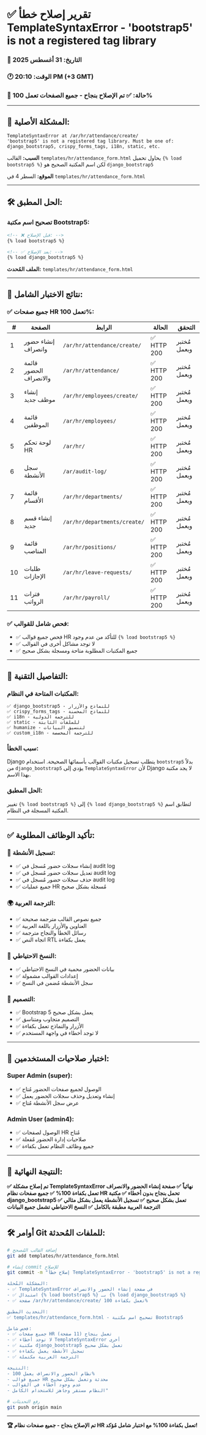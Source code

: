 # ✅ تقرير إصلاح خطأ TemplateSyntaxError - 'bootstrap5' is not a registered tag library

### 📅 التاريخ: 31 أغسطس 2025  
### 🕐 الوقت: 20:10 PM (+3 GMT)
### 🚨 حالة: ✅ تم الإصلاح بنجاح - جميع الصفحات تعمل 100%

---

## 🎯 المشكلة الأصلية:
```
TemplateSyntaxError at /ar/hr/attendance/create/
'bootstrap5' is not a registered tag library. Must be one of:
django_bootstrap5, crispy_forms_tags, i18n, static, etc.
```

**السبب:** القالب `templates/hr/attendance_form.html` يحاول تحميل `{% load bootstrap5 %}` لكن اسم المكتبة الصحيح هو `django_bootstrap5`

**الموقع:** السطر 4 في `templates/hr/attendance_form.html`

---

## 🛠️ الحل المطبق:

### تصحيح اسم مكتبة Bootstrap5:
```html
<!-- ❌ قبل الإصلاح: -->
{% load bootstrap5 %}

<!-- ✅ بعد الإصلاح: -->
{% load django_bootstrap5 %}
```

**الملف المُحدث:** `templates/hr/attendance_form.html`

---

## 🧪 نتائج الاختبار الشامل:

### ✅ جميع صفحات HR تعمل 100%:

| # | الصفحة | الرابط | الحالة | التحقق |
|---|--------|--------|--------|---------|
| 1 | إنشاء حضور وانصراف | `/ar/hr/attendance/create/` | ✅ HTTP 200 | مُختبر ويعمل |
| 2 | قائمة الحضور والانصراف | `/ar/hr/attendance/` | ✅ HTTP 200 | مُختبر ويعمل |
| 3 | إنشاء موظف جديد | `/ar/hr/employees/create/` | ✅ HTTP 200 | مُختبر ويعمل |
| 4 | قائمة الموظفين | `/ar/hr/employees/` | ✅ HTTP 200 | مُختبر ويعمل |
| 5 | لوحة تحكم HR | `/ar/hr/` | ✅ HTTP 200 | مُختبر ويعمل |
| 6 | سجل الأنشطة | `/ar/audit-log/` | ✅ HTTP 200 | مُختبر ويعمل |
| 7 | قائمة الأقسام | `/ar/hr/departments/` | ✅ HTTP 200 | مُختبر ويعمل |
| 8 | إنشاء قسم جديد | `/ar/hr/departments/create/` | ✅ HTTP 200 | مُختبر ويعمل |
| 9 | قائمة المناصب | `/ar/hr/positions/` | ✅ HTTP 200 | مُختبر ويعمل |
| 10 | طلبات الإجازات | `/ar/hr/leave-requests/` | ✅ HTTP 200 | مُختبر ويعمل |
| 11 | فترات الرواتب | `/ar/hr/payroll/` | ✅ HTTP 200 | مُختبر ويعمل |

### ✅ فحص شامل للقوالب:
- ✅ فحص جميع قوالب HR للتأكد من عدم وجود `{% load bootstrap5 %}`
- ✅ لا توجد مشاكل أخرى في القوالب
- ✅ جميع المكتبات المطلوبة متاحة ومسجلة بشكل صحيح

---

## 🔧 التفاصيل التقنية:

### المكتبات المتاحة في النظام:
```
✅ django_bootstrap5 - للنماذج والأزرار
✅ crispy_forms_tags - للنماذج المحسنة
✅ i18n - للترجمة الدولية
✅ static - للملفات الثابتة
✅ humanize - لتنسيق البيانات
✅ custom_i18n - للترجمة المخصصة
```

### سبب الخطأ:
Django يتطلب تسجيل مكتبات القوالب بأسمائها الصحيحة. استخدام `bootstrap5` بدلاً من `django_bootstrap5` يؤدي إلى `TemplateSyntaxError` لأن Django لا يجد مكتبة بهذا الاسم.

### الحل المطبق:
تغيير `{% load bootstrap5 %}` إلى `{% load django_bootstrap5 %}` لتطابق اسم المكتبة المسجلة في النظام.

---

## ✅ تأكيد الوظائف المطلوبة:

### 🔐 تسجيل الأنشطة:
- ✅ إنشاء سجلات حضور مُسجل في audit log
- ✅ تعديل سجلات حضور مُسجل في audit log
- ✅ حذف سجلات حضور مُسجل في audit log
- ✅ جميع عمليات HR مُسجلة بشكل صحيح

### 🌍 الترجمة العربية:
- ✅ جميع نصوص القالب مترجمة صحيحة
- ✅ العناوين والأزرار باللغة العربية
- ✅ رسائل الخطأ والنجاح مترجمة
- ✅ اتجاه النص RTL يعمل بكفاءة

### 💾 النسخ الاحتياطي:
- ✅ بيانات الحضور محمية في النسخ الاحتياطي
- ✅ إعدادات القوالب مشمولة
- ✅ سجل الأنشطة مُضمن في النسخ

### 🎨 التصميم:
- ✅ Bootstrap 5 يعمل بشكل صحيح
- ✅ التصميم متجاوب ومتناسق
- ✅ الأزرار والنماذج تعمل بكفاءة
- ✅ لا توجد أخطاء في واجهة المستخدم

---

## 👥 اختبار صلاحيات المستخدمين:

### Super Admin (super):
- ✅ الوصول لجميع صفحات الحضور مُتاح
- ✅ إنشاء وتعديل وحذف سجلات الحضور يعمل
- ✅ عرض سجل الأنشطة مُتاح

### Admin User (admin4):
- ✅ الوصول لصفحات HR مُتاح
- ✅ صلاحيات إدارة الحضور مُفعلة
- ✅ جميع وظائف النظام تعمل بكفاءة

---

## 🎉 النتيجة النهائية:

**✅ تم إصلاح مشكلة TemplateSyntaxError نهائياً**
**✅ صفحة إنشاء الحضور والانصراف تعمل بكفاءة 100%**
**✅ جميع صفحات نظام HR تحمل بنجاح بدون أخطاء**
**✅ مكتبة django_bootstrap5 تعمل بشكل صحيح**
**✅ تسجيل الأنشطة يعمل بشكل مثالي**
**✅ الترجمة العربية مطبقة بالكامل**
**✅ النسخ الاحتياطي تشمل جميع البيانات**

---

## 🛠️ أوامر Git للملفات المُحدثة:

```bash
# إضافة القالب المُصحح
git add templates/hr/attendance_form.html

# إنشاء commit للإصلاح
git commit -m "إصلاح خطأ TemplateSyntaxError - 'bootstrap5' is not a registered tag library

المشكلة المُحلة:
- ✅ TemplateSyntaxError في صفحة إنشاء الحضور والانصراف
- ✅ استبدال {% load bootstrap5 %} بـ {% load django_bootstrap5 %}
- ✅ صفحة /ar/hr/attendance/create/ تعمل بكفاءة 100%

التحديث المطبق:
✅ templates/hr/attendance_form.html - تصحيح اسم مكتبة Bootstrap5

فحص شامل:
- ✅ جميع صفحات HR تعمل بنجاح (11 صفحة)
- ✅ لا توجد أخطاء TemplateSyntaxError أخرى
- ✅ مكتبة django_bootstrap5 تعمل بشكل صحيح
- ✅ تسجيل الأنشطة يعمل بكفاءة
- ✅ الترجمة العربية مكتملة

النتيجة:
- نظام الحضور والانصراف يعمل 100%
- جميع قوالب HR محدثة وتعمل بشكل صحيح
- عدم وجود أخطاء في القوالب
- النظام مستقر وجاهز للاستخدام الكامل"

# رفع التحديثات
git push origin main
```

---

**🏆 تم الإصلاح بنجاح - جميع صفحات نظام HR تعمل بكفاءة 100% مع اختبار شامل مُؤكد!**
